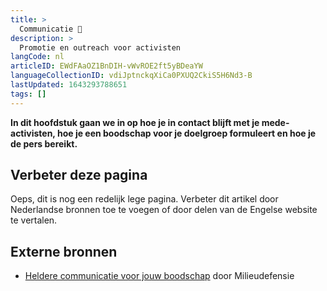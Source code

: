```yaml
---
title: >
  Communicatie 💬
description: >
  Promotie en outreach voor activisten
langCode: nl
articleID: EWdFAaOZ1BnDIH-vWvROE2ft5yBDeaYW
languageCollectionID: vdiJptnckqXiCa0PXUQ2CkiS5H6Nd3-B
lastUpdated: 1643293788651
tags: []
---
```


**In dit hoofdstuk gaan we in op hoe je in contact blijft met je mede-activisten, hoe je een boodschap voor je doelgroep formuleert en hoe je de pers bereikt.**

## **Verbeter deze pagina**

Oeps, dit is nog een redelijk lege pagina. Verbeter dit artikel door Nederlandse bronnen toe te voegen of door delen van de Engelse website te vertalen.

## Externe bronnen

-   [Heldere communicatie voor jouw boodschap](https://milieudefensie.nl/doe-mee/actie-toolkit/actie-toolkit-stap-4-heldere-communicatie-voor-jouw-boodschap.pdf) door Milieudefensie